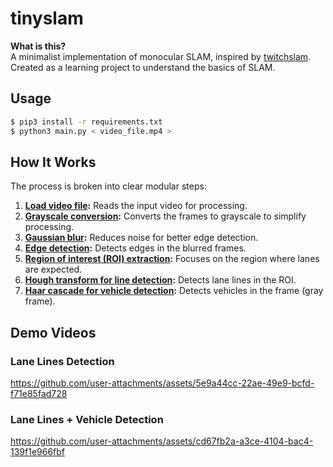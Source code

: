 # tinyslam

**What is this?**  
A minimalist implementation of monocular SLAM, inspired by [twitchslam](https://github.com/geohot/twitchslam). Created as a learning project to understand the basics of SLAM.

## Usage

```bash
$ pip3 install -r requirements.txt
$ python3 main.py < video_file.mp4 >
```

## How It Works

The process is broken into clear modular steps:

1. **[Load video file](https://github.com/KafetzisThomas/tinyslam/blob/main/tests/load_video.py):** Reads the input video for processing.
2. **[Grayscale conversion](https://github.com/KafetzisThomas/tinyslam/blob/main/tests/grayscale.py):** Converts the frames to grayscale to simplify processing.
3. **[Gaussian blur](https://github.com/KafetzisThomas/tinyslam/blob/main/tests/gaussian_blur.py):** Reduces noise for better edge detection.
4. **[Edge detection](https://github.com/KafetzisThomas/tinyslam/blob/main/tests/edge_detection.py):** Detects edges in the blurred frames.
5. **[Region of interest (ROI) extraction](https://github.com/KafetzisThomas/tinyslam/blob/main/tests/region_of_interest.py):** Focuses on the region where lanes are expected.
6. **[Hough transform for line detection](https://github.com/KafetzisThomas/tinyslam/blob/main/tests/hough_transform.py):** Detects lane lines in the ROI.
7. **[Haar cascade for vehicle detection](https://github.com/KafetzisThomas/tinyslam/blob/main/tests/haar_cascade.py):** Detects vehicles in the frame (gray frame).

## Demo Videos

### Lane Lines Detection
https://github.com/user-attachments/assets/5e9a44cc-22ae-49e9-bcfd-f71e85fad728

### Lane Lines + Vehicle Detection
https://github.com/user-attachments/assets/cd67fb2a-a3ce-4104-bac4-139f1e966fbf
